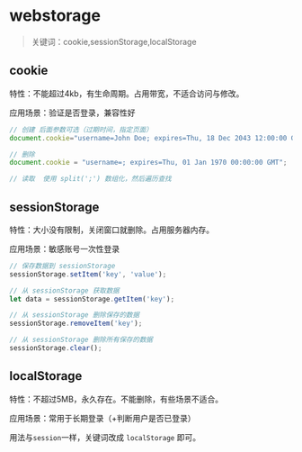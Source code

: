 # webstorage

> 关键词：cookie,sessionStorage,localStorage

## cookie

特性：不能超过4kb，有生命周期。占用带宽，不适合访问与修改。

应用场景：验证是否登录，兼容性好

```js
// 创建 后面参数可选（过期时间，指定页面）
document.cookie="username=John Doe; expires=Thu, 18 Dec 2043 12:00:00 GMT; path=/";

// 删除 
document.cookie = "username=; expires=Thu, 01 Jan 1970 00:00:00 GMT";

// 读取  使用 split(';') 数组化，然后遍历查找
```

## sessionStorage

特性：大小没有限制，关闭窗口就删除。占用服务器内存。

应用场景：敏感账号一次性登录

```js
// 保存数据到 sessionStorage
sessionStorage.setItem('key', 'value');

// 从 sessionStorage 获取数据
let data = sessionStorage.getItem('key');

// 从 sessionStorage 删除保存的数据
sessionStorage.removeItem('key');

// 从 sessionStorage 删除所有保存的数据
sessionStorage.clear();
```

## localStorage

特性：不超过5MB，永久存在。不能删除，有些场景不适合。

应用场景：常用于长期登录（+判断用户是否已登录）

用法与`session`一样，关键词改成 `localStorage` 即可。